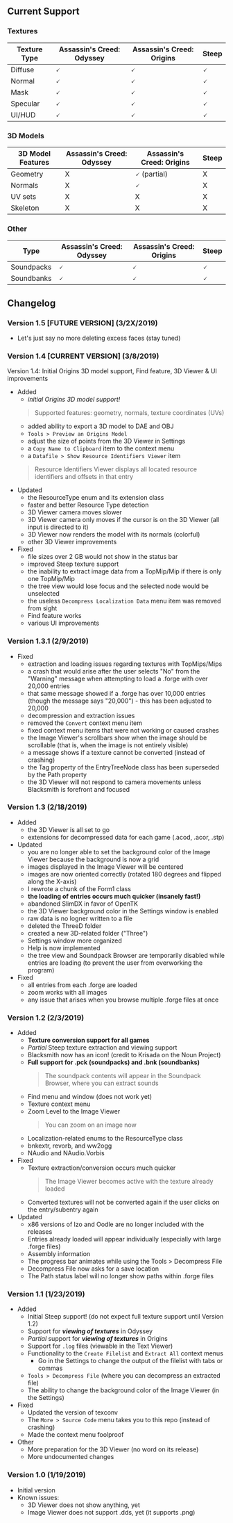 ## Current Support
### Textures
| Texture Type | Assassin's Creed: Odyssey | Assassin's Creed: Origins | Steep |
|--------------|---------------------------|---------------------------|-------|
| Diffuse      | 🗸                        | 🗸                         | 🗸     |
| Normal       | 🗸                        | 🗸                         | 🗸     |
| Mask         | 🗸                        | 🗸                         | 🗸     |
| Specular     | 🗸                        | 🗸                         | 🗸     |
| UI/HUD       | 🗸                        | 🗸                         | 🗸     |

### 3D Models
|  3D Model Features  | Assassin's Creed: Odyssey | Assassin's Creed: Origins | Steep |
|---------------------|---------------------------|---------------------------|-------|
| Geometry            | X                         | 🗸 (partial)               | X     |
| Normals             | X                         | 🗸                         | X     |
| UV sets             | X                         | X                         | X     |
| Skeleton            | X                         | X                         | X     |

### Other
|    Type    | Assassin's Creed: Odyssey | Assassin's Creed: Origins | Steep |
|------------|---------------------------|---------------------------|-------|
| Soundpacks | 🗸                         | 🗸                        | 🗸     |
| Soundbanks | 🗸                         | 🗸                        | 🗸     |

## Changelog
### Version 1.5 [FUTURE VERSION] (3/2X/2019)
- Let's just say no more deleting excess faces (stay tuned)

### Version 1.4 [CURRENT VERSION] (3/8/2019)

Version 1.4: Initial Origins 3D model support, Find feature, 3D Viewer & UI improvements
- Added
  - *initial Origins 3D model support!*
  > Supported features: geometry, normals, texture coordinates (UVs)
  - added ability to export a 3D model to DAE and OBJ
  - `Tools > Preview an Origins Model`
  - adjust the size of points from the 3D Viewer in Settings
  - a `Copy Name to Clipboard` item to the context menu
  - a `Datafile > Show Resource Identifiers Viewer` item
  > Resource Identifiers Viewer displays all located resource identifiers and offsets in that entry
- Updated
  - the ResourceType enum and its extension class
  - faster and better Resource Type detection
  - 3D Viewer camera moves slower
  - 3D Viewer camera only moves if the cursor is on the 3D Viewer (all input is directed to it)
  - 3D Viewer now renders the model with its normals (colorful)
  - other 3D Viewer improvements
- Fixed
  - file sizes over 2 GB would not show in the status bar
  - improved Steep texture support
  - the inability to extract image data from a TopMip/Mip if there is only one TopMip/Mip
  - the tree view would lose focus and the selected node would be unselected
  - the useless `Decompress Localization Data` menu item was removed from sight
  - Find feature works
  - various UI improvements

### Version 1.3.1 (2/9/2019)
- Fixed
  - extraction and loading issues regarding textures with TopMips/Mips
  - a crash that would arise after the user selects "No" from the "Warning" message when attempting to load a .forge with over 20,000 entries
  - that same message showed if a .forge has over 10,000 entries (though the message says "20,000") - this has been adjusted to 20,000
  - decompression and extraction issues
  - removed the `Convert` context menu item
  - fixed context menu items that were not working or caused crashes
  - the Image Viewer's scrollbars show when the image should be scrollable (that is, when the image is not entirely visible)
  - a message shows if a texture cannot be converted (instead of crashing)
  - the Tag property of the EntryTreeNode class has been superseded by the Path property
  - the 3D Viewer will not respond to camera movements unless Blacksmith is forefront and focused

### Version 1.3 (2/18/2019)
- Added
  - the 3D Viewer is all set to go
  - extensions for decompressed data for each game (.acod, .acor, .stp)
- Updated
  - you are no longer able to set the background color of the Image Viewer because the background is now a grid
  - images displayed in the Image Viewer will be centered
  - images are now oriented correctly (rotated 180 degrees and flipped along the X-axis)
  - I rewrote a chunk of the Form1 class
  - **the loading of entries occurs much quicker (insanely fast!)**
  - abandoned SlimDX in favor of OpenTK
  - the 3D Viewer background color in the Settings window is enabled
  - raw data is no logner written to a file
  - deleted the ThreeD folder
  - created a new 3D-related folder ("Three")
  - Settings window more organized
  - Help is now implemented
  - the tree view and Soundpack Browser are temporarily disabled while entries are loading (to prevent the user from overworking the program)
- Fixed
  - all entries from each .forge are loaded
  - zoom works with all images
  - any issue that arises when you browse multiple .forge files at once

### Version 1.2 (2/3/2019)
- Added
  - **Texture conversion support for all games**
  - *Partial* Steep texture extraction and viewing support
  - Blacksmith now has an icon! (credit to Krisada on the Noun Project)
  - **Full support for .pck (soundpacks) and .bnk (soundbanks)**
    > The soundpack contents will appear in the Soundpack Browser, where you can extract sounds
  - Find menu and window (does not work yet)
  - Texture context menu
  - Zoom Level to the Image Viewer
    > You can zoom on an image now
  - Localization-related enums to the ResourceType class
  - bnkextr, revorb, and ww2ogg
  - NAudio and NAudio.Vorbis
- Fixed
  - Texture extraction/conversion occurs much quicker
    > The Image Viewer becomes active with the texture already loaded
  - Converted textures will not be converted again if the user clicks on the entry/subentry again
- Updated
  - x86 versions of lzo and Oodle are no longer included with the releases
  - Entries already loaded will appear individually (especially with large .forge files)
  - Assembly information
  - The progress bar animates while using the Tools > Decompress File
  - Decompress File now asks for a save location
  - The Path status label will no longer show paths within .forge files

### Version 1.1 (1/23/2019)
- Added
  - Initial Steep support! (do not expect full texture support until Version 1.2)
  - Support for ***viewing of textures*** in Odyssey
  - *Partial* support for ***viewing of textures*** in Origins
  - Support for `.log` files (viewable in the Text Viewer)
  - Functionality to the `Create Filelist` and `Extract All` context menus
    - Go in the Settings to change the output of the filelist with tabs or commas
  - `Tools > Decompress File` (where you can decompress an extracted file)
  - The ability to change the background color of the Image Viewer (in the Settings)
- Fixed
  - Updated the version of texconv
  - The `More > Source Code` menu takes you to this repo (instead of crashing)
  - Made the context menu foolproof
- Other
  - More preparation for the 3D Viewer (no word on its release)
  - More undocumented changes

### Version 1.0 (1/19/2019)
- Initial version
- Known issues:
  - 3D Viewer does not show anything, yet
  - Image Viewer does not support .dds, yet (it supports .png)
